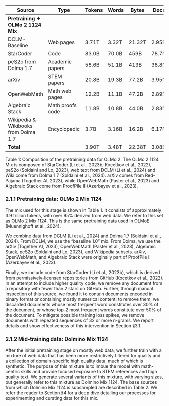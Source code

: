 | Source                        | Type                          | Tokens  | Words  | Bytes  | Docs  |
|-------------------------------|-------------------------------|---------|--------|--------|-------|
| **Pretraining ✦ OLMo 2 1124 Mix** |                               |         |        |        |       |
| DCLM-Baseline                 | Web pages                     | 3.71T   | 3.32T  | 21.32T | 2.95B |
| StarCoder                     | Code                          | 83.0B   | 70.0B  | 459B   | 78.7M |
| peS2o from Dolma 1.7          | Academic papers               | 58.6B   | 51.1B  | 413B   | 38.8M |
| arXiv                         | STEM papers                   | 20.8B   | 19.3B  | 77.2B  | 3.95M |
| OpenWebMath                   | Math web pages                | 12.2B   | 11.1B  | 47.2B  | 2.89M |
| Algebraic Stack               | Math proofs code              | 11.8B   | 10.8B  | 44.0B  | 2.83M |
| Wikipedia & Wikibooks from Dolma 1.7 | Encyclopedic                 | 3.7B    | 3.16B  | 16.2B  | 6.17M |
| **Total**                     |                               | 3.90T   | 3.48T  | 22.38T | 3.08B |

Table 1: Composition of the pretraining data for OLMo 2. The OLMo 2 1124 Mix is composed of StarCoder (Li et al., 2023b; Kocetkov et al., 2022), peS2o (Soldaini and Lo, 2023), web text from DCLM (Li et al., 2024) and Wiki come from Dolma 1.7 (Soldaini et al., 2024). arXiv comes from Red-Pajama (Together AI, 2023), while OpenWebMath (Paster et al., 2023) and Algebraic Stack come from ProofPile II (Azerbayev et al., 2023).

### 2.1.1 Pretraining data: OLMo 2 Mix 1124

The mix used for this stage is shown in Table 1. It consists of approximately 3.9 trillion tokens, with over 95% derived from web data. We refer to this set as OLMo 2 Mix 1124. This is the same pretraining data used in OLMoE (Muennighoff et al., 2024).

We combine data from DCLM (Li et al., 2024) and Dolma 1.7 (Soldaini et al., 2024). From DCLM, we use the “baseline 1.0” mix. From Dolma, we use the arXiv (Together AI, 2023), OpenWebMath (Paster et al., 2023), Algebraic Stack, peS2o (Soldaini and Lo, 2023), and Wikipedia subsets. arXiv, OpenWebMath, and Algebraic Stack were originally part of ProofPile II (Azerbayev et al., 2023).

Finally, we include code from StarCoder (Li et al., 2023b), which is derived from permissively-licensed repositories from GitHub (Kocetkov et al., 2022). In an attempt to include higher quality code, we remove any document from a repository with fewer than 2 stars on GitHub. Further, through manual inspection of this source, we found it to contain documents encoded in binary format or containing mostly numerical content; to remove them, we discarded documents whose most frequent word constitutes over 30% of the document, or whose top-2 most frequent words constitute over 50% of the document. To mitigate possible training loss spikes, we remove documents with repeated sequences of 32 or more n-grams. We report details and show effectiveness of this intervention in Section §3.1.

### 2.1.2 Mid-training data: Dolmino Mix 1124

After the initial pretraining stage on mostly web data, we further train with a mixture of web data that has been more restrictively filtered for quality and a collection of domain-specific high quality data, much of which is synthetic. The purpose of this mixture is to imbue the model with math-centric skills and provide focused exposure to STEM references and high quality text. We generate several variants of this mixture, with varying sizes, but generally refer to this mixture as Dolmino Mix 1124. The base sources from which Dolmino Mix 1124 is subsampled are described in Table 2. We refer the reader to Section §4 for a deep dive detailing our processes for experimenting and curating data for this mix.